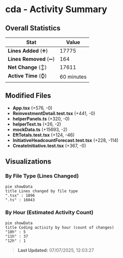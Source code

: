 # cda - Activity Summary 

## Overall Statistics

| Stat                   | Value                                                             |
| ---------------------- | ----------------------------------------------------------------- |
| **Lines Added** (➕)   | 17775                                          |
| **Lines Removed** (➖) | 164                                        |
| **Net Change** (↕)    | 17611                |
| **Active Time** (⌚)   | 60 minutes |


## Modified Files
- **App.tsx** (+576, -0)
- **ReinvestmentDetail.test.tsx** (+441, -0)
- **helperPanels.ts** (+320, -0)
- **helperText.ts** (+26, -2)
- **mockData.ts** (+15693, -2)
- **EftTotals.test.tsx** (+124, -46)
- **InitiativeHeadcountForecast.test.tsx** (+228, -114)
- **CreateInitiative.test.tsx** (+367, -0)

## Visualizations

### By File Type (Lines Changed)

```mermaid
pie showData
title Lines changed by file type
".tsx" : 1896
".ts" : 16043
```

### By Hour (Estimated Activity Count)

```mermaid
pie showData
title Coding activity by hour (count of changes)
"10h" : 5
"11h" : 37
"12h" : 1
```


> **Last Updated:** 07/07/2025, 12:03:27